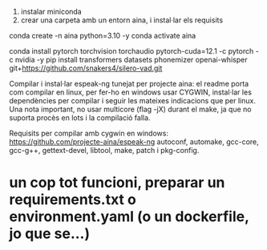 
1. instalar miniconda
2. crear una carpeta amb un entorn aina, i instal·lar els requisits

conda create -n aina python=3.10 -y
conda activate aina

conda install pytorch torchvision torchaudio pytorch-cuda=12.1 -c pytorch -c nvidia -y
pip install transformers datasets phonemizer openai-whisper git+https://github.com/snakers4/silero-vad.git

Compilar i instal·lar espeak-ng tunejat per projecte aina: 
el readme porta com compilar en linux, per fer-ho en windows usar CYGWIN, instal·lar les dependències per compilar i seguir les mateixes indicacions que per linux.
Una nota important, no usar multicore (flag -jX) durant el make, ja que no suporta procès en lots i la compilació falla.

Requisits per compilar amb cygwin en windows: https://github.com/projecte-aina/espeak-ng
autoconf, automake, gcc-core, gcc-g++, gettext-devel, libtool, make, patch i pkg-config.

# un cop tot funcioni, preparar un requirements.txt o environment.yaml (o un dockerfile, jo que se...)

